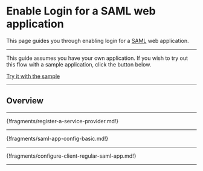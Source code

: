 # Enable Login for a SAML web application

This page guides you through enabling login for a [SAML](../../../concepts/authentication/intro-saml) web application. 

---

This guide assumes you have your own application. If you wish to try out this flow with a sample application, click the button below. 

<a class="samplebtn_a" href="../../../quick-starts/webapp-saml-sample" rel="nofollow noopener">Try it with the sample</a>

----

## Overview

----

{!fragments/register-a-service-provider.md!}

----

{!fragments/saml-app-config-basic.md!}

----

{!fragments/configure-client-regular-saml-app.md!}

----


